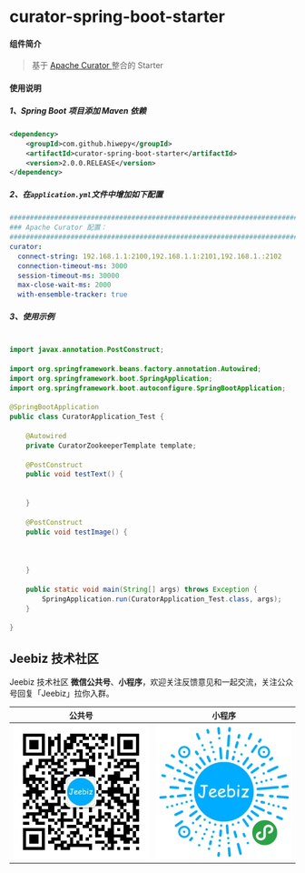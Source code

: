 # curator-spring-boot-starter

#### 组件简介

> 基于 [Apache Curator ](http://curator.apache.org/) 整合的 Starter


#### 使用说明

##### 1、Spring Boot 项目添加 Maven 依赖

``` xml
<dependency>
	<groupId>com.github.hiwepy</groupId>
	<artifactId>curator-spring-boot-starter</artifactId>
	<version>2.0.0.RELEASE</version>
</dependency>
```

##### 2、在`application.yml`文件中增加如下配置

```yaml
#################################################################################################
### Apache Curator 配置：
#################################################################################################
curator:
  connect-string: 192.168.1.1:2100,192.168.1.1:2101,192.168.1.:2102
  connection-timeout-ms: 3000
  session-timeout-ms: 30000
  max-close-wait-ms: 2000
  with-ensemble-tracker: true
```

##### 3、使用示例

 
```java

import javax.annotation.PostConstruct;

import org.springframework.beans.factory.annotation.Autowired;
import org.springframework.boot.SpringApplication;
import org.springframework.boot.autoconfigure.SpringBootApplication;

@SpringBootApplication
public class CuratorApplication_Test {
	
	@Autowired
	private CuratorZookeeperTemplate template;
	
	@PostConstruct
	public void testText() {
		

	}
	
	@PostConstruct
	public void testImage() {

		
		 
	}
	
	public static void main(String[] args) throws Exception {
		SpringApplication.run(CuratorApplication_Test.class, args);
	}

}

```

## Jeebiz 技术社区

Jeebiz 技术社区 **微信公共号**、**小程序**，欢迎关注反馈意见和一起交流，关注公众号回复「Jeebiz」拉你入群。

|公共号|小程序|
|---|---|
| ![](https://raw.githubusercontent.com/hiwepy/static/main/images/qrcode_for_gh_1d965ea2dfd1_344.jpg)| ![](https://raw.githubusercontent.com/hiwepy/static/main/images/gh_09d7d00da63e_344.jpg)|
